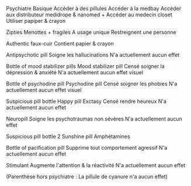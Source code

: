 Psychiatre
	Basique
		Accéder à des pillules
		Accéder à la medbay
		Accéder aux distributeur medidrope & nanomed +
		Accéder au medecin closet
		Utiliser papiper & crayon

Zipties
	Menottes + fragiles 
	A usage unique
	Restreignent une personne

Authentic faux-cuir
	Contient papier & crayon

Antipsychotic pill
	Soigne les hallucinations 
	N'a actuellement aucun effet

Bottle of mood stabilizer pills
	Mood stabilizer pill 
		Censé soigner la dépression & anxiété
		N'a actuellement aucun effet visuel

Bottle of psychodine pill
	Psychodine pill
		Censé soigner les phobies
		N'a actuellement aucun effet visuel

Suspicious pill bottle
	Happy pill
		Exctasy 
		Censé rendre heureux
		N'a actuellement aucun effet

Neuropill
	Soigne les psychotraumas non sévères
	N'a actuellement aucun effet

Suspicious pill bottle 2
	Sunshine pill
		Amphétamines

Bottle of pacification pill
	Supprime tout comportement agressif
	N'a actuellement aucun effet

Stimulant
	Augmente l'attention & la réactivité
	N'a actuellement aucun effet



(Parenthèse hors psychiatre : 
	La pillule de cyanure n'a aucun effet)
